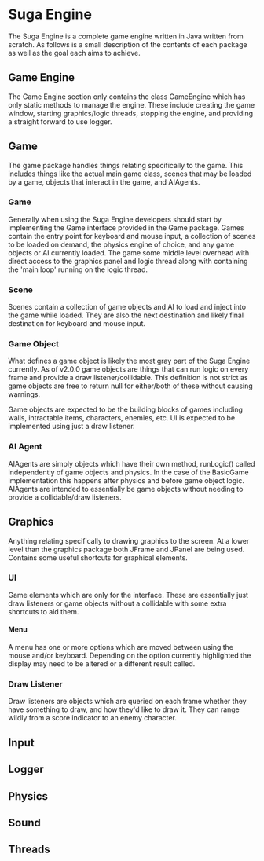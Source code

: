# Suga Engine

The Suga Engine is a complete game engine written in Java written from scratch. As follows is a small description of the
contents of each package as well as the goal each aims to achieve.

## Game Engine

The Game Engine section only contains the class GameEngine which has only static methods to manage the engine. These
include creating the game window, starting graphics/logic threads, stopping the engine, and providing a straight forward
to use logger.

## Game

The game package handles things relating specifically to the game. This includes things like the actual main game class,
scenes that may be loaded by a game, objects that interact in the game, and AIAgents.

### Game

Generally when using the Suga Engine developers should start by implementing the Game interface provided in the Game
package. Games contain the entry point for keyboard and mouse input, a collection of scenes to be loaded on demand, the
physics engine of choice, and any game objects or AI currently loaded. The game some middle level overhead with direct 
access to the graphics panel and logic thread along with containing the 'main loop' running on the logic thread.

### Scene

Scenes contain a collection of game objects and AI to load and inject into the game while loaded. They are also the
next destination and likely final destination for keyboard and mouse input. 

### Game Object

What defines a game object is likely the most gray part of the Suga Engine currently. As of v2.0.0 game objects are
things that can run logic on every frame and provide a draw listener/collidable. This definition is not strict as
game objects are free to return null for either/both of these without causing warnings. 

Game objects are expected to be the building blocks of games including walls, intractable items, characters, enemies, 
etc. UI is expected to be implemented using just a draw listener.

### AI Agent

AIAgents are simply objects which have their own method, runLogic() called independently of game objects and physics. In 
the case of the BasicGame implementation this happens after physics and before game object logic. AIAgents are intended
to essentially be game objects without needing to provide a collidable/draw listeners.

## Graphics

Anything relating specifically to drawing graphics to the screen. At a lower level than the graphics package both JFrame
and JPanel are being used. Contains some useful shortcuts for graphical elements.

### UI

Game elements which are only for the interface. These are essentially just draw listeners or game objects without a
collidable with some extra shortcuts to aid them.

#### Menu

A menu has one or more options which are moved between using the mouse and/or keyboard. Depending on the option
currently highlighted the display may need to be altered or a different result called.

### Draw Listener

Draw listeners are objects which are queried on each frame whether they have something to draw, and how they'd like to
draw it. They can range wildly from a score indicator to an enemy character.

## Input

## Logger

## Physics

## Sound

## Threads
